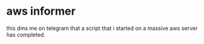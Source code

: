 # aws informer

this dms me on telegram that a script that i started on a massive aws server has completed.